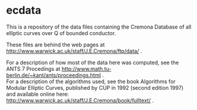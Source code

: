 ecdata
======

This is a repository of the data files containing the Cremona Database of all elliptic curves over Q of bounded conductor. 

These files are behind the web pages at http://www.warwick.ac.uk/staff/J.E.Cremona/ftp/data/ .  

For a description of how most of the data here was computed, see the ANTS 7 Procedings at 
http://www.math.tu-berlin.de/~kant/ants/proceedings.html .  
For a description of the algorithms used, see the book Algorithms for Modular Elliptic Curves, published by CUP in 1992 
(second edition 1997) and available online here: 
http://www.warwick.ac.uk/staff/J.E.Cremona/book/fulltext/ .
